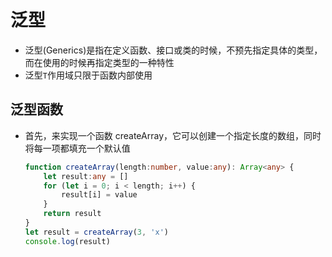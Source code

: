 # 泛型

- 泛型(Generics)是指在定义函数、接口或类的时候，不预先指定具体的类型，而在使用的时候再指定类型的一种特性
- 泛型`T`作用域只限于函数内部使用

## 泛型函数

- 首先，来实现一个函数 createArray，它可以创建一个指定长度的数组，同时将每一项都填充一个默认值

  ```typescript
  function createArray(length:number, value:any): Array<any> {
      let result:any = []
      for (let i = 0; i < length; i++) {
          result[i] = value
      }
      return result
  }
  let result = createArray(3, 'x')
  console.log(result)
  ```

  

